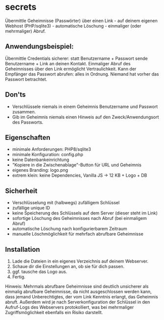 # secrets
Übermittle Geheimnisse (Passwörter) über einen Link - auf deinem eigenen Webhost (PHP/sqlite3) - automatische Löschung - einmaliger (oder mehrmaliger) Abruf.

## Anwendungsbeispiel: 
Übermittle Credentials sicherer: statt Benutzername + Passwort sende Benutzername + Link an deinen Kontakt. Einmaliger Abruf des Geheimnisses über den Link ermöglicht Vertraulichkeit.
Kann der Empfänger das Passwort abrufen: alles in Ordnung. Niemand hat vorher das Passwort betrachtet.

## Don'ts
- Verschlüssele niemals in einem Geheimnis Benutzername und Passwort zusammen.
- Gib im Geheimnis niemals einen Hinweis auf den Zweck/Anwendungsort des Passworts.

## Eigenschaften
- minimale Anforderungen: PHP8/sqlite3
- minimale Konfiguration: config.php
- keine Datenbankeinrichtung
- "Kopiere in die Zwischenablage"-Button für URL und Geheimnis
- eigenes Branding: logo.png
- extrem klein: keine Dependencies, Vanilla JS -> 12 KB + Logo + DB

## Sicherheit
- Verschlüsselung mit (halbwegs) zufälligem Schlüssel
- zufällige unique ID
- keine Speicherung des Schlüssels auf dem Server (dieser steht im Link)
- sofortige Löschung des Geheimnisses nach Abruf (bei einmaligem Abruf)
- automatische Löschung nach konfigurierbarem Zeitraum
- manuelle Löschmöglichkeit für mehrfach abrufbare Geheimnisse

## Installation
1. Lade die Dateien in ein eigenes Verzeichnis auf deinem Webserver.
2. Schaue dir die Einstellungen an, ob sie für dich passen.
3. ggf. tausche das Logo aus.
5. Fertig.

Hinweis: Mehrmals abrufbare Geheimnisse sind deutlich unsicherer als einmalig abrufbare Geheimnisse, da nicht ausgeschlossen werden kann, dass jemand Unberechtigtes, der vom Link Kenntnis erlangt, das Geheimnis abruft. Außerdem wird je nach Serverkonfiguration der Schlüssel in den Aufruf-Logs des Webservers protokolliert, was bei mehrmaliger Zugriffsmöglichkeit ebenfalls ein Risiko darstellt.
